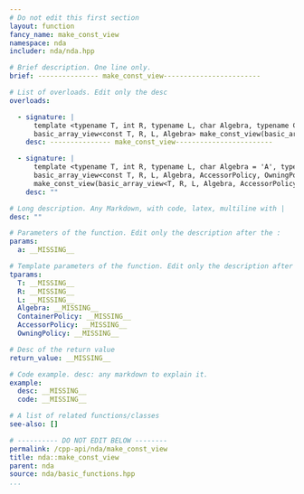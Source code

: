 ```yaml
---
# Do not edit this first section
layout: function
fancy_name: make_const_view
namespace: nda
includer: nda/nda.hpp

# Brief description. One line only.
brief: --------------- make_const_view------------------------

# List of overloads. Edit only the desc
overloads:

  - signature: |
      template <typename T, int R, typename L, char Algebra, typename ContainerPolicy>
      basic_array_view<const T, R, L, Algebra> make_const_view(basic_array<T, R, L, Algebra, ContainerPolicy> const &a)
    desc: --------------- make_const_view------------------------

  - signature: |
      template <typename T, int R, typename L, char Algebra = 'A', typename AccessorPolicy, typename OwningPolicy>
      basic_array_view<const T, R, L, Algebra, AccessorPolicy, OwningPolicy>
      make_const_view(basic_array_view<T, R, L, Algebra, AccessorPolicy, OwningPolicy> const &a)
    desc: ""

# Long description. Any Markdown, with code, latex, multiline with |
desc: ""

# Parameters of the function. Edit only the description after the :
params:
  a: __MISSING__

# Template parameters of the function. Edit only the description after the :
tparams:
  T: __MISSING__
  R: __MISSING__
  L: __MISSING__
  Algebra: __MISSING__
  ContainerPolicy: __MISSING__
  AccessorPolicy: __MISSING__
  OwningPolicy: __MISSING__

# Desc of the return value
return_value: __MISSING__

# Code example. desc: any markdown to explain it.
example:
  desc: __MISSING__
  code: __MISSING__

# A list of related functions/classes
see-also: []

# ---------- DO NOT EDIT BELOW --------
permalink: /cpp-api/nda/make_const_view
title: nda::make_const_view
parent: nda
source: nda/basic_functions.hpp
...
```


